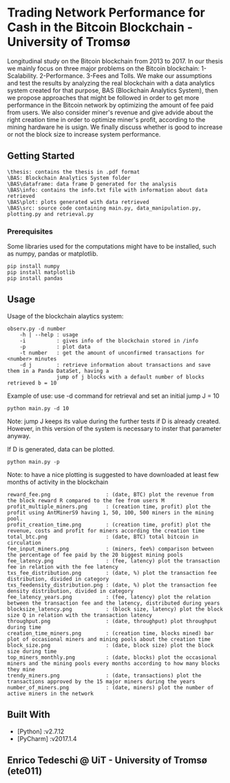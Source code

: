 # Trading Network Performance for Cash in the Bitcoin Blockchain - University of Tromsø

Longitudinal study on the Bitcoin blockchain from 2013 to 2017.
In our thesis we mainly focus on three major problems on the Bitcoin blockchain:
1-Scalability. 
2-Performance. 
3-Fees and Tolls.
We make our assumptions and test the results by analyzing the real blockchain with a data analytics system created for that purpose, BAS (Blockchain Analytics System), then we propose approaches that might be followed in order to get more performance in the Bitcoin network by optimizing the amount of fee paid from users.
We also consider miner's revenue and give advide about the right creation time in order to optimize miner's profit, according to the mining hardware he is usign.
We finally discuss whether is good to increase or not the block size to increase system performance.

## Getting Started

```
\thesis: contains the thesis in .pdf format
\BAS: Blockchain Analytics System folder
\BAS\dataframe: data frame D generated for the analysis
\BAS\info: contains the info.txt file with information about data retrieved
\BAS\plot: plots generated with data retrieved
\BAS\src: source code containing main.py, data_manipulation.py, plotting.py and retrieval.py
```

### Prerequisites

Some libraries used for the computations might have to be installed, such as numpy, pandas or matplotlib.

```
pip install numpy
pip install matplotlib
pip install pandas
```

## Usage

Usage of the blockchain alaytics system:


```
observ.py -d number
    -h | --help : usage
    -i          : gives info of the blockchain stored in /info
    -p          : plot data
    -t number   : get the amount of unconfirmed transactions for <number> minutes
    -d j        : retrieve information about transactions and save them in a Panda DataSet, having a
                jump of j blocks with a default number of blocks retrieved b = 10
```
Example of use:
use -d command for retrieval and set an initial jump J = 10
```
python main.py -d 10
```
Note: jump J keeps its value during the further tests if D is already created. However, in this version of the system is necessary to inster that parameter anyway.

If D is generated, data can be plotted.

```
python main.py -p
```
Note: to have a nice plotting is suggested to have downloaded at least few months of activity in the blockchain

```
reward_fee.png					: (date, BTC) plot the revenue from the block reward R compared to the fee from users M
profit_multiple_miners.png		: (creation time, profit) plot the profit using AntMinerS9 having 1, 50, 100, 500 miners in the mining pool.
profit_creation_time.png		: (creation time, profit) plot the revenue, costs and profit for miners according the creation time
total_btc.png					: (date, BTC) total bitcoin in circulation
fee_input_miners.png			: (miners, fee%) comparison between the percentage of fee paid by the 20 biggest mining pools
fee_latency.png					: (fee, latency) plot the transaction fee in relation with the fee latency
txs_fee_distribution.png		: (date, %) plot the transaction fee distribution, divided in category
txs_feedensity_distribution.png	: (date, %) plot the transaction fee density distribution, divided in category
fee_latency_years.png			: (fee, latency) plot the relation between the transaction fee and the latency, distributed during years
blocksize_latency.png			: (block size, latency) plot the block size Q in relation with the transaction latency
throughput.png					: (date, throughput) plot throughput during time
creation_time_miners.png		: (creation time, blocks mined) bar plot of occasional miners and mining pools about the creation time
block_size.png					: (date, block size) plot the block size during time
top_miners_monthly.png			: (date, blocks) plot the occasional miners and the mining pools every months according to how many blocks they mine
trendy_miners.png				: (date, transactions) plot the transactions approved by the 15 major miners during the years
number_of_miners.png			: (date, miners) plot the number of active miners in the network
```

## Built With

* [Python]	:v2.7.12
* [PyCharm]	:v2017.1.4

## Enrico Tedeschi @ UiT - University of Tromsø (ete011)
